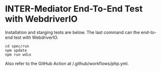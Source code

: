 # INTER-Mediator End-To-End Test with WebdriverIO

Installation and starging tests are below. The last command can the end-to-end test with WebdriverIO.
```
cd spec/run
npm update
npm run wdio
```

Also refer to the GitHub Action at /.github/workflows/php.yml.